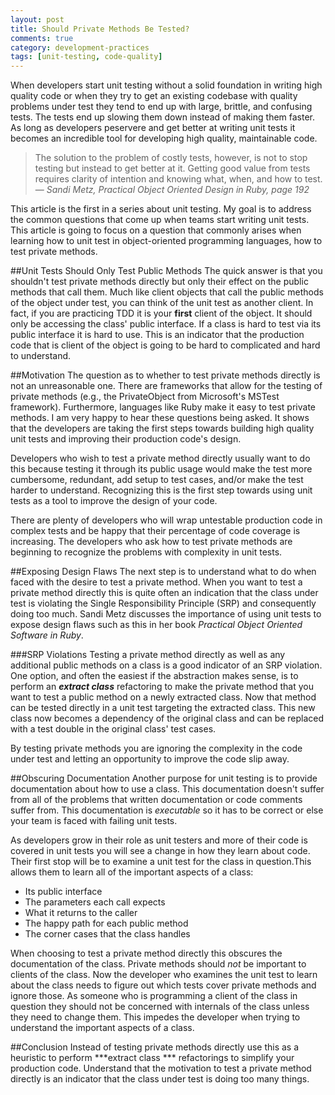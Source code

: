 ```yaml
---
layout: post
title: Should Private Methods Be Tested?
comments: true
category: development-practices
tags: [unit-testing, code-quality]
---
```

When developers start unit testing without a solid foundation in writing high quality code or when they try to get an existing codebase with quality problems under test they tend to end up with large, brittle, and confusing tests. The tests end up slowing them down instead of making them faster. As long as developers peservere and get better at writing unit tests it becomes an incredible tool for developing high quality, maintainable code. 
<!--more-->

> The solution to the problem of costly tests, however, is not to stop testing but instead to get better at it. Getting good value from tests requires clarity of intention and knowing what, when, and how to test.
>&mdash; _Sandi Metz, Practical Object Oriented Design in Ruby, page 192_  

This article is the first in a series about unit testing. My goal is to address the common questions that come up when teams start writing unit tests. This article is going to focus on a question that commonly arises when learning how to unit test in object-oriented programming languages, how to test private methods.

##Unit Tests Should Only Test Public Methods
The quick answer is that you shouldn't test private methods directly but only their effect on the public methods that call them. Much like client objects that call the public methods of the object under test, you can think of the unit test as another client. In fact, if you are practicing TDD it is your __first__ client of the object. It should only be accessing the class' public interface. If a class is hard to test via its public interface it is hard to use. This is an indicator that the production code that is client of the object is going to be hard to complicated and hard to understand.

##Motivation
The question as to whether to test private methods directly is not an unreasonable one. There are frameworks that allow for the testing of private methods (e.g., the PrivateObject from Microsoft's MSTest framework). Furthermore, languages like Ruby make it easy to test private methods. I am very happy to hear these questions being asked. It shows that the developers are taking the first steps towards building high quality unit tests and improving their production code's design. 

Developers who wish to test a private method directly usually want to do this because testing it through its public usage would make the test more cumbersome, redundant, add setup to test cases, and/or make the test harder to understand. Recognizing this is the first step towards using unit tests as a tool to improve the design of your code. 

There are plenty of developers who will wrap untestable production code in complex tests and be happy that their percentage of code coverage is increasing. The developers who ask how to test private methods are beginning to recognize the problems with complexity in unit tests. 

##Exposing Design Flaws
The next step is to understand what to do when faced with the desire to test a private method. When you want to test a private method directly this is quite often an indication that the class under test is violating the Single Responsibility Principle (SRP) and consequently doing too much. Sandi Metz discusses the importance of using unit tests to expose design flaws such as this in her book _Practical Object Oriented Software in Ruby_.

###SRP Violations
Testing a private method directly as well as any additional public methods on a class is a good indicator of an SRP violation. One option, and often the easiest if the abstraction makes sense, is to perform an ***extract class*** refactoring to make the private method that you want to test a public method on a newly extracted class. Now that method can be tested directly in a unit test targeting the extracted class. This new class now becomes a dependency of the original class and can be replaced with a test double in the original class' test cases.  

By testing private methods you are ignoring the complexity in the code under test and letting an opportunity to improve the code slip away.

##Obscuring Documentation
Another purpose for unit testing is to provide documentation about how to use a class. This documentation doesn't suffer from all of the problems that written documentation or code comments suffer from. This documentation is _executable_ so it has to be correct or else your team is faced with failing unit tests.  

As developers grow in their role as unit testers and more of their code is covered in unit tests you will see a change in how they learn about code.  Their first stop will be to examine a unit test for the class in question.This allows them to learn all of the important aspects of a class:
* Its public interface
* The parameters each call expects
* What it returns to the caller
* The happy path for each public method
* The corner cases that the class handles

When choosing to test a private method directly this obscures the documentation of the class. Private methods should _not_ be important to clients of the class. Now the developer who examines the unit test to learn about the class needs to figure out which tests cover private methods and ignore those. As someone who is programming a client of the class in question they should not be concerned with internals of the class unless they need to change them. This impedes the developer when trying to understand the important aspects of a class.

##Conclusion
Instead of testing private methods directly use this as a heuristic to perform ***extract class *** refactorings to simplify your production code. Understand that the motivation to test a private method directly is an indicator that the class under test is doing too many things.
